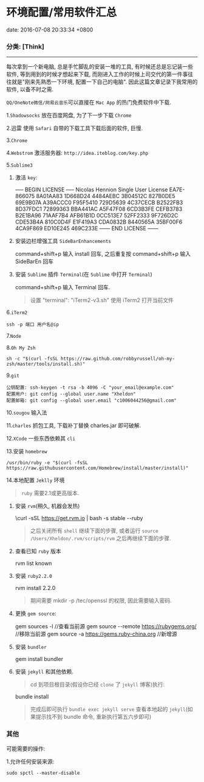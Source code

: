 # 环境配置/常用软件汇总
date:   2016-07-08 20:33:34 +0800
### 分类: [Think]
---

每次拿到一个新电脑, 总是手忙脚乱的安装一堆的工具, 有时候还总是忘记装一些软件, 等到用到的时候才想起来下载, 而刚进入工作的时候上司交代的第一件事往往就是"刚来先熟悉一下环境, 配置一下自己的电脑". 因此这篇文章记录下我常用的软件, 以备不时之需.

`QQ/OneNote微信/网易云音乐`可以直接在 `Mac App` 的热门免费软件中下载.

1.`Shadowsocks` 放在百度网盘, 为了下一步下载 `Chrome` 

2.迅雷 使用 `Safari` 自带的下载工具下载后面的软件, 巨慢.

3.`Chrome`

4.`Webstrom`  激活服务器: `http://idea.iteblog.com/key.php`

5.`Sublime3`

1. 激活 `key`:

    —– BEGIN LICENSE —–
Nicolas Hennion
Single User License
EA7E-866075
8A01AA83 1D668D24 4484AEBC 3B04512C
827B0DE5 69E9B07A A39ACCC0 F95F5410
729D5639 4C37CECB B2522FB3 8D37FDC1
72899363 BBA441AC A5F47F08 6CD3B3FE
CEFB3783 B2E1BA96 71AAF7B4 AFB61B1D
0CC513E7 52FF2333 9F726D2C CDE53B4A
810C0D4F E1F419A3 CDA0832B 8440565A
35BF00F6 4CA9F869 ED10E245 469C233E
—— END LICENSE ——

2. 安装边栏增强工具 `SideBarEnhancements`

	command+shift+p 输入 install 回车, 之后重复按 command+shift+p 输入 SideBarEn 回车

3. 安装 `Sublime` 插件 `Terminal`(在 `Sublime` 中打开 `Terminal`)

	command+shift+p 输入 Terminal 回车.

	> 设置 "terminal": "iTerm2-v3.sh" 使用 iTerm2 打开当前文件

6.`iTerm2`

    ssh -p 端口 用户名@ip

7.`Node`
    
8.`Oh My Zsh`

    sh -c "$(curl -fsSL https://raw.github.com/robbyrussell/oh-my-zsh/master/tools/install.sh)"

9.`git`
    
    公钥配置: ssh-keygen -t rsa -b 4096 -C "your_email@example.com"
    配置用户: git config --global user.name "Xheldon"
    配置邮箱: git config --global user.email "c1006044256@gmail.com"

10.`sougou` 输入法

11.`charles` 抓包工具, 下载补丁替换 charles.jar 即可破解.
    
12.`XCode` 一些东西依赖其 `cli`

13.安装 `homebrew`

	/usr/bin/ruby -e "$(curl -fsSL https://raw.githubusercontent.com/Homebrew/install/master/install)"

14.本地配置 `Jeklly` 环境

> `ruby` 需要2.1或更高版本.

1. 安装 `rvm`(稍久, 机器会发热)
	
	\curl -sSL https://get.rvm.io \| bash -s stable --ruby

	> 之后关闭所有 `shell` 继续下面的步骤, 或者运行 `source /Users/Xheldon/.rvm/scripts/rvm` 之后再继续下面的步骤.

2. 查看已知 `ruby` 版本

	rvm list known

3. 安装 `ruby2.2.0`

	rvm install 2.2.0

	> 期间需要 mkdir -p /tec/openssl 的权限, 因此需要输入密码.

4. 更换 `gem source`:

	gem sources -l //查看当前源
	gem source --remote https://rubygems.org/ //移除当前源
	gem source -a https://gems.ruby-china.org  //新增源

5. 安装 `bundler`

	gem install bundler

6. 安装 `jekyll` 和其他依赖.

	> cd 到项目根目录(假设你已经 `clone` 了 `jekyll` 博客)执行:

	bundle install

	> 完成后即可执行 `bundle exec jekyll serve` 查看本地起的 `jekyll`(如果提示找不到 bundle 命令, 重新执行第五六步即可)


### 其他

可能需要的操作:

1.允许任何安装来源:

    sudo spctl --master-disable






